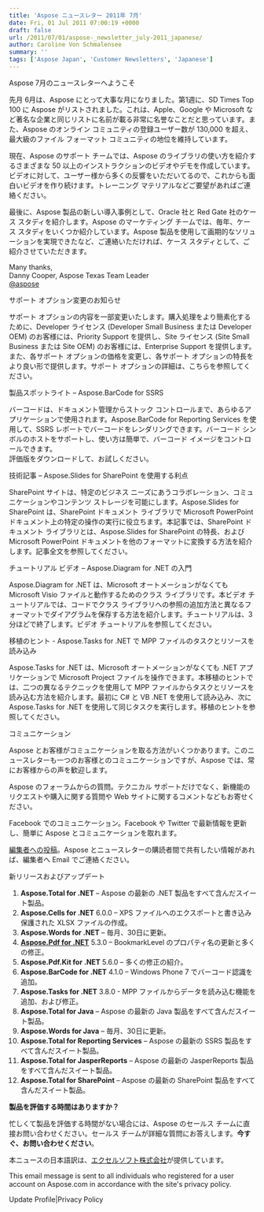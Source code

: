 ```yaml
---
title: 'Aspose ニュースレター 2011年 7月'
date: Fri, 01 Jul 2011 07:00:19 +0000
draft: false
url: /2011/07/01/aspose-_newsletter_july-2011_japanese/
author: Caroline Von Schmalensee
summary: ''
tags: ['Aspose Japan', 'Customer Newsletters', 'Japanese']
---
```


Aspose 7月のニュースレターへようこそ

先月 6月は、Aspose にとって大事な月になりました。第1週に、SD Times Top 100 に Aspose がリストされました。これは、Apple、Google や Microsoft など著名な企業と同じリストに名前が載る非常に名誉なことだと思っています。また、Aspose のオンライン コミュニティの登録ユーザー数が 130,000 を超え、最大級のファイル フォーマット コミュニティの地位を維持しています。

現在、Aspose のサポート チームでは、Aspose のライブラリの使い方を紹介するさまざまな 50 以上のインストラクションのビデオやデモを作成しています。ビデオに対して、ユーザー様から多くの反響をいただいてるので、これからも面白いビデオを作り続けます。トレーニング マテリアルなどご要望があればご連絡ください。

最後に、Aspose 製品の新しい導入事例として、Oracle 社と Red Gate 社のケース スタディを紹介します。Aspose のマーケティング チームでは、毎年、ケース スタディをいくつか紹介しています。Aspose 製品を使用して画期的なソリューションを実現できたなど、ご連絡いただければ、ケース スタディとして、ご紹介させていただきます。

Many thanks,  
Danny Cooper, Aspose Texas Team Leader  
[@aspose  
](http://twitter.com/#!/aspose)

サポート オプション変更のお知らせ

サポート オプションの内容を一部変更いたします。購入処理をより簡素化するために、Developer ライセンス (Developer Small Business または Developer OEM) のお客様には、Priority Support を提供し、Site ライセンス (Site Small Business または Site OEM) のお客様には、Enterprise Support を提供します。また、各サポート オプションの価格を変更し、各サポート オプションの特長をより良い形で提供します。サポート オプションの詳細は、こちらを参照してください。

製品スポットライト – Aspose.BarCode for SSRS

バーコードは、ドキュメント管理からストック コントロールまで、あらゆるアプリケーションで使用されます。Aspose.BarCode for Reporting Services を使用して、SSRS レポートでバーコードをレンダリングできます。バーコード シンボルのホストをサポートし、使い方は簡単で、バーコード イメージをコントロールできます。  
評価版をダウンロードして、お試しください。

技術記事 – Aspose.Slides for SharePoint を使用する利点

SharePoint サイトは、特定のビジネス ニーズにあうコラボレーション、コミュニケーションやコンテンツ ストレージを可能にします。Aspose.Slides for SharePoint は、SharePoint ドキュメント ライブラリで Microsoft PowerPoint ドキュメント上の特定の操作の実行に役立ちます。本記事では、SharePoint ドキュメント ライブラリとは、Aspose.Slides for SharePoint の特長、および Microsoft PowerPoint ドキュメントを他のフォーマットに変換する方法を紹介します。記事全文を参照してください。

チュートリアル ビデオ – Aspose.Diagram for .NET の入門

Aspose.Diagram for .NET は、Microsoft オートメーションがなくても Microsoft Visio ファイルと動作するためのクラス ライブラリです。本ビデオ チュートリアルでは、コードでクラス ライブラリへの参照の追加方法と異なるフォーマットでダイアグラムを保存する方法を紹介します。チュートリアルは、3分ほどで終了します。ビデオ チュートリアルを参照してください。

移植のヒント - Aspose.Tasks for .NET で MPP ファイルのタスクとリソースを読み込み

Aspose.Tasks for .NET は、Microsoft オートメーションがなくても .NET アプリケーションで Microsoft Project ファイルを操作できます。本移植のヒントでは、二つの異なるテクニックを使用して MPP ファイルからタスクとリソースを読み込む方法を紹介します。最初に C# と VB .NET を使用して読み込み、次に Aspose.Tasks for .NET を使用して同じタスクを実行します。移植のヒントを参照してください。

コミュニケーション

Aspose とお客様がコミュニケーションを取る方法がいくつかあります。このニュースレターも一つのお客様とのコミュニケーションですが、Aspose では、常にお客様からの声を歓迎します。

Aspose のフォーラムからの質問。テクニカル サポートだけでなく、新機能のリクエストや購入に関する質問や Web サイトに関するコメントなどもお寄せください。

Facebook でのコミュニケーション。Facebook や Twitter で最新情報を更新し、簡単に Aspose とコミュニケーションを取れます。

[編集者への投稿][1]。Aspose とニュースレターの購読者間で共有したい情報があれば、編集者へ Email でご連絡ください。

新リリースおよびアップデート

1.  **Aspose.Total for .NET** – Aspose の最新の .NET 製品をすべて含んだスイート製品。
2.  **Aspose.Cells for .NET** 6.0.0 – XPS ファイルへのエクスポートと書き込み保護された XLSX ファイルの作成。
3.  **Aspose.Words for .NET** – 毎月、30日に更新。
4.  [**Aspose.Pdf for .NET**][2] 5.3.0 – BookmarkLevel のプロパティ名の更新と多くの修正。
5.  **Aspose.Pdf.Kit for .NET** 5.6.0 – 多くの修正の紹介。
6.  **Aspose.BarCode for .NET** 4.1.0 – Windows Phone 7 でバーコード認識を追加。
7.  **Aspose.Tasks for .NET** 3.8.0 - MPP ファイルからデータを読み込む機能を追加、および修正。
8.  **Aspose.Total for Java** – Aspose の最新の Java 製品をすべて含んだスイート製品。
9.  **Aspose.Words for Java** – 毎月、30日に更新。
10.  **Aspose.Total for Reporting Services** – Aspose の最新の SSRS 製品をすべて含んだスイート製品。
11.  **Aspose.Total for JasperReports** – Aspose の最新の JasperReports 製品をすべて含んだスイート製品。
12.  **Aspose.Total for SharePoint** – Aspose の最新の SharePoint 製品をすべて含んだスイート製品。

**製品を評価する時間はありますか？**

忙しくて製品を評価する時間がない場合には、Aspose のセールス チームに直接お問い合わせください。セールス チームが詳細な質問にお答えします。**今すぐ、お問い合わせください**。

本ニュースの日本語訳は、[エクセルソフト株式会社][3]が提供しています。

This email message is sent to all individuals who registered for a user account on Aspose.com in accordance with the site's privacy policy.   
  
Update Profile|Privacy Policy




[1]: mailto:editors@aspose.com
[2]: https://docs.aspose.com/display/cellsjava/Home
[3]: http://www.xlsoft.com/jp/products/aspose/index.html?asposenews



